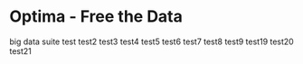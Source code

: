 Optima - Free the Data
======

big data suite
test
test2
test3
test4
test5
test6
test7
test8
test9
test19
test20
test21
